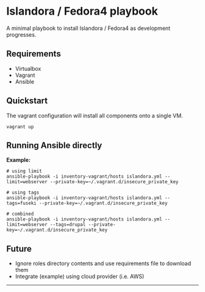 Islandora / Fedora4 playbook
============================

A minimal playbook to install Islandora / Fedora4 as development progresses.

Requirements
------------

- Virtualbox
- Vagrant
- Ansible

Quickstart
----------

The vagrant configuration will install all components onto a single VM.

```
vagrant up
```

Running Ansible directly
------------------------

**Example:**

```
# using limit
ansible-playbook -i inventory-vagrant/hosts islandora.yml --limit=webserver --private-key=~/.vagrant.d/insecure_private_key

# using tags
ansible-playbook -i inventory-vagrant/hosts islandora.yml --tags=fuseki --private-key=~/.vagrant.d/insecure_private_key

# combined
ansible-playbook -i inventory-vagrant/hosts islandora.yml --limit=webserver --tags=drupal --private-key=~/.vagrant.d/insecure_private_key
```

Future
------

- Ignore roles directory contents and use requirements file to download them
- Integrate (example) using cloud provider (i.e. AWS)

---
